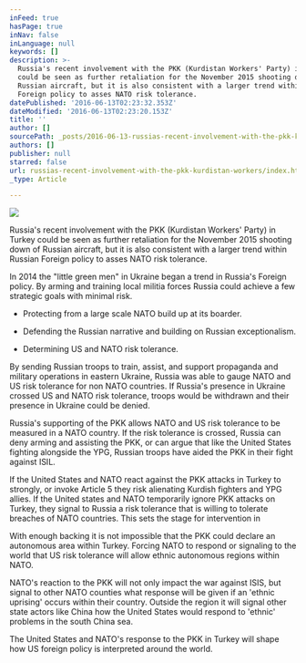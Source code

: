 ```yaml
---
inFeed: true
hasPage: true
inNav: false
inLanguage: null
keywords: []
description: >-
  Russia's recent involvement with the PKK (Kurdistan Workers' Party) in Turkey
  could be seen as further retaliation for the November 2015 shooting down of
  Russian aircraft, but it is also consistent with a larger trend within Russian
  Foreign policy to asses NATO risk tolerance.
datePublished: '2016-06-13T02:23:32.353Z'
dateModified: '2016-06-13T02:23:20.153Z'
title: ''
author: []
sourcePath: _posts/2016-06-13-russias-recent-involvement-with-the-pkk-kurdistan-workers.md
authors: []
publisher: null
starred: false
url: russias-recent-involvement-with-the-pkk-kurdistan-workers/index.html
_type: Article

---
```

![](https://the-grid-user-content.s3-us-west-2.amazonaws.com/6466897d-603c-4924-9a44-d0ff1f586d3f.png)

Russia's recent involvement with the PKK (Kurdistan Workers' Party) in Turkey could be seen as further retaliation for the November 2015 shooting down of Russian aircraft, but it is also consistent with a larger trend within Russian Foreign policy to asses NATO risk tolerance.

In 2014 the "little green men" in Ukraine began a trend in Russia's Foreign policy. By arming and training local militia forces Russia could achieve a few strategic goals with minimal risk.

- Protecting from a large scale NATO build up at its boarder.

- Defending the Russian narrative and building on Russian exceptionalism.

- Determining US and NATO risk tolerance.

By sending Russian troops to train, assist, and support propaganda and military operations in eastern Ukraine, Russia was able to gauge NATO and US risk tolerance for non NATO countries. If Russia's presence in Ukraine crossed US and NATO risk tolerance, troops would be withdrawn and their presence in Ukraine could be denied.

Russia's supporting of the PKK allows NATO and US risk tolerance to be measured in a NATO country. If the risk tolerance is crossed, Russia can deny arming and assisting the PKK, or can argue that like the United States fighting alongside the YPG, Russian troops have aided the PKK in their fight against ISIL. 

If the United States and NATO react against the PKK attacks in Turkey to strongly, or invoke Article 5 they risk alienating Kurdish fighters and YPG allies. If the United states and NATO temporarily ignore PKK attacks on Turkey, they signal to Russia a risk tolerance that is willing to tolerate breaches of NATO countries. This sets the stage for intervention in

With enough backing it is not impossible that the PKK could declare an autonomous area within Turkey. Forcing NATO to respond or signaling to the world that US risk tolerance will allow ethnic autonomous regions within NATO. 

NATO's reaction to the PKK will not only impact the war against ISIS, but signal to other NATO counties what response will be given if an 'ethnic uprising' occurs within their country. Outside the region it will signal other state actors like China how the United States would respond to 'ethnic' problems in the south China sea.

The United States and NATO's response to the PKK in Turkey will shape how US foreign policy is interpreted around the world.